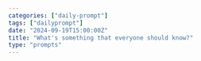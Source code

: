 ```yaml
---
categories: ["daily-prompt"]
tags: ["dailyprompt"]
date: "2024-09-19T15:00:00Z"
title: "What's something that everyone should know?"
type: "prompts"
---
```


